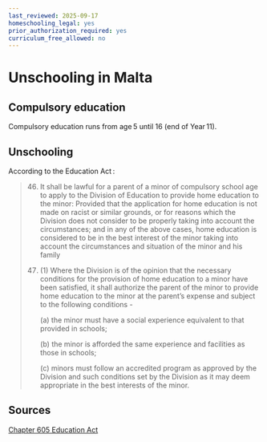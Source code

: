 ```yaml
---
last_reviewed: 2025-09-17
homeschooling_legal: yes
prior_authorization_required: yes
curriculum_free_allowed: no
---
```


# Unschooling in Malta

## Compulsory education

Compulsory education runs from age 5 until 16 (end of Year 11).

## Unschooling

According to the Education Act :

> 46. It shall be lawful for a parent of a minor of compulsory school age to apply to the Division of Education to provide home education to the minor: Provided that the application for home education is not made on racist or similar grounds, or for reasons which the Division does not consider to be properly taking into account the circumstances; and in any of the above cases, home education is considered to be in the best interest of the minor taking into account the circumstances and situation of the minor and his family
> 47. (1) Where the Division is of the opinion that the necessary conditions for the provision of home education to a minor have been satisfied, it shall authorize the parent of the minor to provide home education to the minor at the parent’s expense and subject to the following conditions -
>
>     (a) the minor must have a social experience equivalent to that provided in schools;
>
>     (b) the minor is afforded the same experience and facilities as those in schools;
>
>     (c) minors must follow an accredited program as approved by the Division and such conditions set by the Division as it may deem appropriate in the best interests of the minor.

## Sources

[Chapter 605 Education Act](https://legislation.mt/eli/cap/605/eng)
